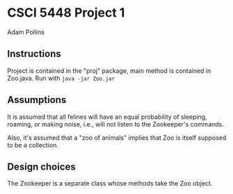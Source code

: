 # CSCI 5448 Project 1

Adam Pollins

## Instructions
Project is contained in the "proj" package, main method is contained in Zoo.java. Run with `java -jar Zoo.jar`

## Assumptions
It is assumed that all felines will have an equal probability of sleeping, roaming, or making noise, i.e., will not listen to the Zookeeper's commands.

Also, it's assumed that a "zoo of animals" implies that Zoo is itself supposed to be a collection.

## Design choices
The Zookeeper is a separate class whose methods take the Zoo object.
